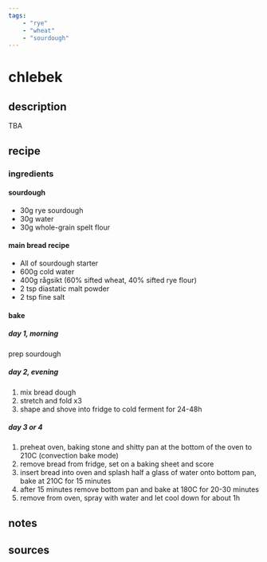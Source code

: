 ```yaml
---
tags: 
    - "rye"
    - "wheat"
    - "sourdough"
---
```


# chlebek

## description

TBA

## recipe

### ingredients

#### sourdough

- 30g rye sourdough
- 30g water
- 30g whole-grain spelt flour

#### main bread recipe

- All of sourdough starter
- 600g cold water
- 400g rågsikt (60% sifted wheat, 40% sifted rye flour)
- 2 tsp diastatic malt powder
- 2 tsp fine salt

#### bake 

##### day 1, morning

prep sourdough

##### day 2, evening

1. mix bread dough
2. stretch and fold x3
3. shape and shove into fridge to cold ferment for 24-48h

##### day 3 or 4

1. preheat oven, baking stone and shitty pan at the bottom of the oven to 210C (convection bake mode)
2. remove bread from fridge, set on a baking sheet and score
3. insert bread into oven and splash half a glass of water onto bottom pan, bake at 210C for 15 minutes
4. after 15 minutes remove bottom pan and bake at 180C for 20-30 minutes
5. remove from oven, spray with water and let cool down for about 1h

## notes

## sources


